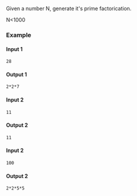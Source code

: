 
Given a number N, generate it's prime factorication.

N<1000

### Example
#### Input 1
```
28
```
#### Output 1
```
2*2*7
```

#### Input 2
```
11
```
#### Output 2
```
11
```

#### Input 2
```
100
```
#### Output 2
```
2*2*5*5
```